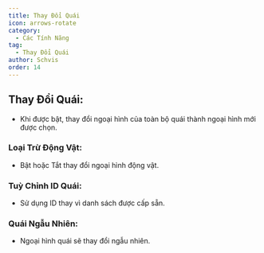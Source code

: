 ```yaml
---
title: Thay Đổi Quái
icon: arrows-rotate
category:
  - Các Tính Năng
tag:
  - Thay Đổi Quái
author: Schvis
order: 14
---
```


## Thay Đổi Quái:
- Khi được bật, thay đổi ngoại hình của toàn bộ quái thành ngoại hình mới được chọn.
### Loại Trừ Động Vật:
- Bật hoặc Tắt thay đổi ngoại hình động vật.
### Tuỳ Chỉnh ID Quái:
- Sử dụng ID thay vì danh sách được cấp sẵn.
### Quái Ngẫu Nhiên:
- Ngoại hình quái sẽ thay đổi ngẫu nhiên.
